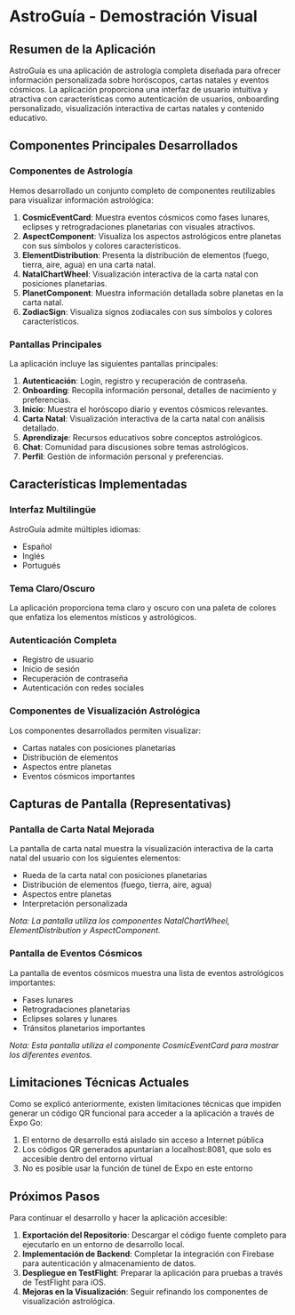 # AstroGuía - Demostración Visual

## Resumen de la Aplicación

AstroGuía es una aplicación de astrología completa diseñada para ofrecer información personalizada sobre horóscopos, cartas natales y eventos cósmicos. La aplicación proporciona una interfaz de usuario intuitiva y atractiva con características como autenticación de usuarios, onboarding personalizado, visualización interactiva de cartas natales y contenido educativo.

## Componentes Principales Desarrollados

### Componentes de Astrología

Hemos desarrollado un conjunto completo de componentes reutilizables para visualizar información astrológica:

1. **CosmicEventCard**: Muestra eventos cósmicos como fases lunares, eclipses y retrogradaciones planetarias con visuales atractivos.
2. **AspectComponent**: Visualiza los aspectos astrológicos entre planetas con sus símbolos y colores característicos.
3. **ElementDistribution**: Presenta la distribución de elementos (fuego, tierra, aire, agua) en una carta natal.
4. **NatalChartWheel**: Visualización interactiva de la carta natal con posiciones planetarias.
5. **PlanetComponent**: Muestra información detallada sobre planetas en la carta natal.
6. **ZodiacSign**: Visualiza signos zodiacales con sus símbolos y colores característicos.

### Pantallas Principales

La aplicación incluye las siguientes pantallas principales:

1. **Autenticación**: Login, registro y recuperación de contraseña.
2. **Onboarding**: Recopila información personal, detalles de nacimiento y preferencias.
3. **Inicio**: Muestra el horóscopo diario y eventos cósmicos relevantes.
4. **Carta Natal**: Visualización interactiva de la carta natal con análisis detallado.
5. **Aprendizaje**: Recursos educativos sobre conceptos astrológicos.
6. **Chat**: Comunidad para discusiones sobre temas astrológicos.
7. **Perfil**: Gestión de información personal y preferencias.

## Características Implementadas

### Interfaz Multilingüe

AstroGuía admite múltiples idiomas:
- Español
- Inglés
- Portugués

### Tema Claro/Oscuro

La aplicación proporciona tema claro y oscuro con una paleta de colores que enfatiza los elementos místicos y astrológicos.

### Autenticación Completa

- Registro de usuario
- Inicio de sesión
- Recuperación de contraseña
- Autenticación con redes sociales

### Componentes de Visualización Astrológica

Los componentes desarrollados permiten visualizar:
- Cartas natales con posiciones planetarias
- Distribución de elementos
- Aspectos entre planetas
- Eventos cósmicos importantes

## Capturas de Pantalla (Representativas)

### Pantalla de Carta Natal Mejorada

La pantalla de carta natal muestra la visualización interactiva de la carta natal del usuario con los siguientes elementos:

- Rueda de la carta natal con posiciones planetarias
- Distribución de elementos (fuego, tierra, aire, agua)
- Aspectos entre planetas
- Interpretación personalizada

*Nota: La pantalla utiliza los componentes NatalChartWheel, ElementDistribution y AspectComponent.*

### Pantalla de Eventos Cósmicos

La pantalla de eventos cósmicos muestra una lista de eventos astrológicos importantes:

- Fases lunares
- Retrogradaciones planetarias
- Eclipses solares y lunares
- Tránsitos planetarios importantes

*Nota: Esta pantalla utiliza el componente CosmicEventCard para mostrar los diferentes eventos.*

## Limitaciones Técnicas Actuales

Como se explicó anteriormente, existen limitaciones técnicas que impiden generar un código QR funcional para acceder a la aplicación a través de Expo Go:

1. El entorno de desarrollo está aislado sin acceso a Internet pública
2. Los códigos QR generados apuntarían a localhost:8081, que solo es accesible dentro del entorno virtual
3. No es posible usar la función de túnel de Expo en este entorno

## Próximos Pasos

Para continuar el desarrollo y hacer la aplicación accesible:

1. **Exportación del Repositorio**: Descargar el código fuente completo para ejecutarlo en un entorno de desarrollo local.
2. **Implementación de Backend**: Completar la integración con Firebase para autenticación y almacenamiento de datos.
3. **Despliegue en TestFlight**: Preparar la aplicación para pruebas a través de TestFlight para iOS.
4. **Mejoras en la Visualización**: Seguir refinando los componentes de visualización astrológica.